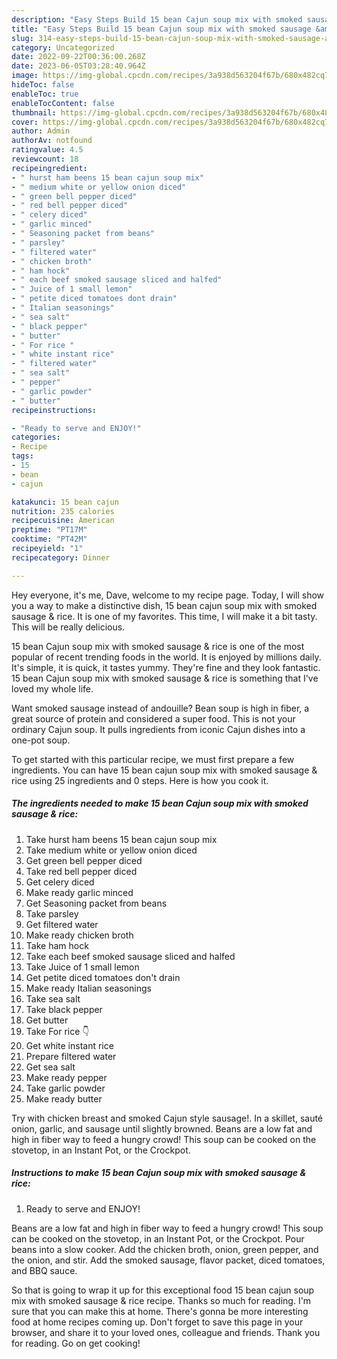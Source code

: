```yaml
---
description: "Easy Steps Build 15 bean Cajun soup mix with smoked sausage &amp;amp; rice yang Delicious}"
title: "Easy Steps Build 15 bean Cajun soup mix with smoked sausage &amp;amp; rice yang Delicious}"
slug: 314-easy-steps-build-15-bean-cajun-soup-mix-with-smoked-sausage-and-amp-rice-yang-delicious
category: Uncategorized
date: 2022-09-22T00:36:00.268Z
date: 2023-06-05T03:28:40.964Z
image: https://img-global.cpcdn.com/recipes/3a938d563204f67b/680x482cq70/15-bean-cajun-soup-mix-with-smoked-sausage-rice-recipe-main-photo.jpg
hideToc: false
enableToc: true
enableTocContent: false
thumbnail: https://img-global.cpcdn.com/recipes/3a938d563204f67b/680x482cq70/15-bean-cajun-soup-mix-with-smoked-sausage-rice-recipe-main-photo.jpg
cover: https://img-global.cpcdn.com/recipes/3a938d563204f67b/680x482cq70/15-bean-cajun-soup-mix-with-smoked-sausage-rice-recipe-main-photo.jpg
author: Admin
authorAv: notfound
ratingvalue: 4.5
reviewcount: 18
recipeingredient:
- " hurst ham beens 15 bean cajun soup mix"
- " medium white or yellow onion diced"
- " green bell pepper diced"
- " red bell pepper diced"
- " celery diced"
- " garlic minced"
- " Seasoning packet from beans"
- " parsley"
- " filtered water"
- " chicken broth"
- " ham hock"
- " each beef smoked sausage sliced and halfed"
- " Juice of 1 small lemon"
- " petite diced tomatoes dont drain"
- " Italian seasonings"
- " sea salt"
- " black pepper"
- " butter"
- " For rice "
- " white instant rice"
- " filtered water"
- " sea salt"
- " pepper"
- " garlic powder"
- " butter"
recipeinstructions:

- "Ready to serve and ENJOY!"
categories:
- Recipe
tags:
- 15
- bean
- cajun

katakunci: 15 bean cajun 
nutrition: 235 calories
recipecuisine: American
preptime: "PT17M"
cooktime: "PT42M"
recipeyield: "1"
recipecategory: Dinner

---
```



Hey everyone, it's me, Dave, welcome to my recipe page. Today, I will show you a way to make a distinctive dish, 15 bean cajun soup mix with smoked sausage &amp; rice. It is one of my favorites. This time, I will make it a bit tasty. This will be really delicious.

15 bean Cajun soup mix with smoked sausage &amp; rice is one of the most popular of recent trending foods in the world. It is enjoyed by millions daily. It's simple, it is quick, it tastes yummy. They're fine and they look fantastic. 15 bean Cajun soup mix with smoked sausage &amp; rice is something that I've loved my whole life.

Want smoked sausage instead of andouille? Bean soup is high in fiber, a great source of protein and considered a super food. This is not your ordinary Cajun soup. It pulls ingredients from iconic Cajun dishes into a one-pot soup.


To get started with this particular recipe, we must first prepare a few ingredients. You can have 15 bean cajun soup mix with smoked sausage &amp; rice using 25 ingredients and 0 steps. Here is how you cook it.

<!--inarticleads1-->

##### The ingredients needed to make 15 bean Cajun soup mix with smoked sausage &amp; rice:

1. Take  hurst ham beens 15 bean cajun soup mix
1. Take  medium white or yellow onion diced
1. Get  green bell pepper diced
1. Take  red bell pepper diced
1. Get  celery diced
1. Make ready  garlic minced
1. Get  Seasoning packet from beans
1. Take  parsley
1. Get  filtered water
1. Make ready  chicken broth
1. Take  ham hock
1. Take  each beef smoked sausage sliced and halfed
1. Take  Juice of 1 small lemon
1. Get  petite diced tomatoes don&#39;t drain
1. Make ready  Italian seasonings
1. Take  sea salt
1. Take  black pepper
1. Get  butter
1. Take  For rice 👇
1. Get  white instant rice
1. Prepare  filtered water
1. Get  sea salt
1. Make ready  pepper
1. Take  garlic powder
1. Make ready  butter


Try with chicken breast and smoked Cajun style sausage!. In a skillet, sauté onion, garlic, and sausage until slightly browned. Beans are a low fat and high in fiber way to feed a hungry crowd! This soup can be cooked on the stovetop, in an Instant Pot, or the Crockpot. 

<!--inarticleads2-->

##### Instructions to make 15 bean Cajun soup mix with smoked sausage &amp; rice:


1. Ready to serve and ENJOY!

Beans are a low fat and high in fiber way to feed a hungry crowd! This soup can be cooked on the stovetop, in an Instant Pot, or the Crockpot. Pour beans into a slow cooker. Add the chicken broth, onion, green pepper, and the onion, and stir. Add the smoked sausage, flavor packet, diced tomatoes, and BBQ sauce. 

So that is going to wrap it up for this exceptional food 15 bean cajun soup mix with smoked sausage &amp; rice recipe. Thanks so much for reading. I'm sure that you can make this at home. There's gonna be more interesting food at home recipes coming up. Don't forget to save this page in your browser, and share it to your loved ones, colleague and friends. Thank you for reading. Go on get cooking!

